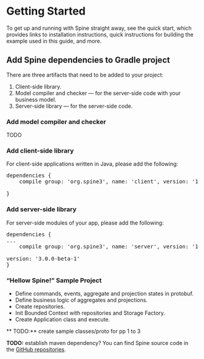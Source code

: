 # Getting Started 


<p class="lead">To get up and running with Spine straight away, see the quick start, which provides links to installation instructions, quick instructions for building the example used in this guide, and more.</p>

## Add Spine dependencies to Gradle project
There are three artifacts that need to be added to your project:
1. Client-side library.
2. Model compiler and checker — for the server-side code with your business model.
3. Server-side library — for the server-side code.


### Add model compiler and checker
TODO

### Add client-side library
For client-side applications written in Java, please add the following:
<pre>
dependencies {
    compile group: 'org.spine3', name: 'client', version: '1.+'

}
</pre>


### Add server-side library
For server-side modules of your app, please add the following:
<pre>
dependencies {
...
    compile group: 'org.spine3', name: 'server', version: '1.+'

version: '3.0.0-beta-1'
}
</pre>


### “Hellow Spine!” Sample Project
* Define commands, events, aggregate and projection states in protobuf.
* Define business logic of aggregates and projections.
* Create repositories.
* Init Bounded Context with repositories and Storage Factory.
* Create Application class and execute.


 ** TODO:** create sample classes/proto for pp 1 to 3
 
 **TODO:** establish maven dependency?
You can find Spine source code in the [GitHub repositories](https://github.com/SpineEventEngine).
